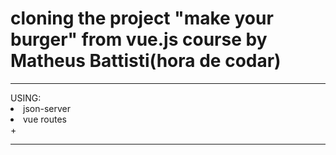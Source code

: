 <h1>cloning the project "make your burger" from vue.js course by Matheus Battisti(hora de codar)</h1>

<hr>
USING:
<li>json-server
<li>vue routes
  <br>
  +

<hr>
